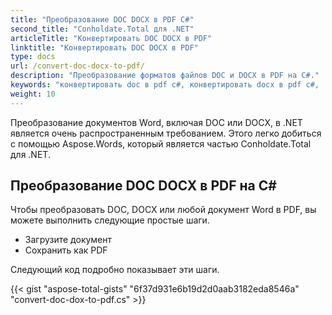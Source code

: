 ```yaml
---
title: "Преобразование DOC DOCX в PDF С#"
second_title: "Conholdate.Total для .NET"
articleTitle: "Конвертировать DOC DOCX в PDF"
linktitle: "Конвертировать DOC DOCX в PDF"
type: docs
url: /convert-doc-docx-to-pdf/
description: "Преобразование форматов файлов DOC и DOCX в PDF на C#."
keywords: "конвертировать doc в pdf c#, конвертировать docx в pdf c#, .NET конвертировать doc docx, doc в pdf .net, docx в pdf asp .net"
weight: 10
---
```


Преобразование документов Word, включая DOC или DOCX, в .NET является очень распространенным требованием. Этого легко добиться с помощью Aspose.Words, который является частью Conholdate.Total для .NET.

## **Преобразование DOC DOCX в PDF на C#**
Чтобы преобразовать DOC, DOCX или любой документ Word в PDF, вы можете выполнить следующие простые шаги.

- Загрузите документ
- Сохранить как PDF

Следующий код подробно показывает эти шаги.

{{< gist "aspose-total-gists" "6f37d931e6b19d2d0aab3182eda8546a" "convert-doc-dox-to-pdf.cs" >}}
